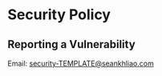 # Security Policy

<!-- ## Supported Versions -->

## Reporting a Vulnerability

Email: security-TEMPLATE@seankhliao.com
